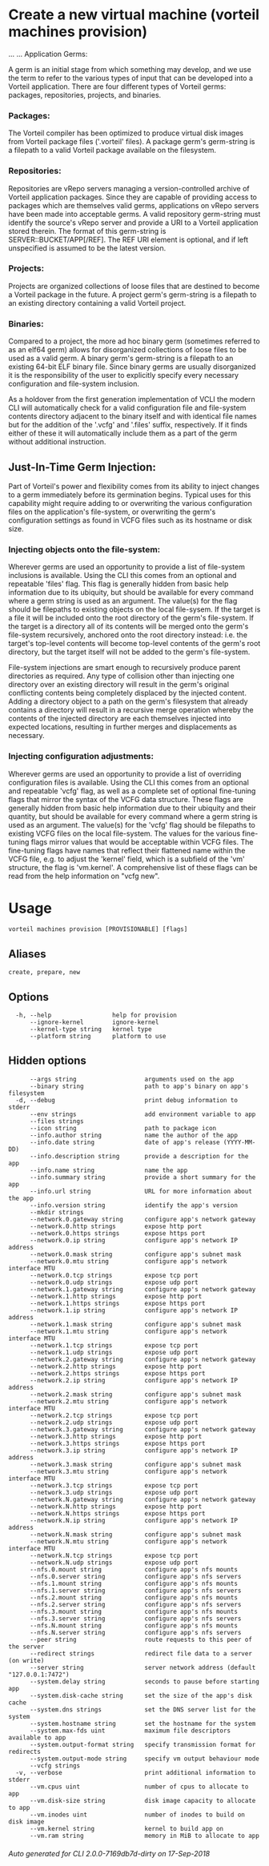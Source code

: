 # Create a new virtual machine (vorteil machines provision)

...
...
Application Germs:

A germ is an initial stage from which something may develop, and we use the
term to refer to the various types of input that can be developed into a
Vorteil application.  There are four different types of Vorteil germs:
packages, repositories, projects, and binaries.

### Packages:

The Vorteil compiler has been optimized to produce virtual disk images from
Vorteil package files ('.vorteil' files). A package germ's germ-string is a
filepath to a valid Vorteil package available on the filesystem.

### Repositories:

Repositories are vRepo servers managing a version-controlled archive of
Vorteil application packages. Since they are capable of providing access to
packages which are themselves valid germs, applications on vRepo servers
have been made into acceptable germs. A valid repository germ-string must
identify the source's vRepo server and provide a URI to a Vorteil
application stored therein. The format of this germ-string is
SERVER::BUCKET/APP[/REF]. The REF URI element is optional, and if left
unspecified is assumed to be the latest version.

### Projects:

Projects are organized collections of loose files that are destined to
become a Vorteil package in the future. A project germ's germ-string is a
filepath to an existing directory containing a valid Vorteil project.

### Binaries:

Compared to a project, the more ad hoc binary germ (sometimes referred to as
an elf64 germ) allows for disorganized collections of loose files to be used
as a valid germ. A binary germ's germ-string is a filepath to an existing
64-bit ELF binary file. Since binary germs are usually disorganized it is
the responsibility of the user to explicitly specify every necessary
configuration and file-system inclusion.

As a holdover from the first generation implementation of VCLI the modern
CLI will automatically check for a valid configuration file and file-system
contents directory adjacent to the binary itself and with identical file
names but for the addition of the '.vcfg' and '.files' suffix, respectively.
If it finds either of these it will automatically include them as a part of
the germ without additional instruction.

## Just-In-Time Germ Injection:

Part of Vorteil's power and flexibility comes from its ability to inject
changes to a germ immediately before its germination begins. Typical uses for
this capability might require adding to or overwriting the various
configuration files on the application's file-system, or overwriting the
germ's configuration settings as found in VCFG files such as its hostname or
disk size.

### Injecting objects onto the file-system:

Wherever germs are used an opportunity to provide a list of file-system
inclusions is available. Using the CLI this comes from an optional and
repeatable 'files' flag. This flag is generally hidden from basic help
information due to its ubiquity, but should be available for every command
where a germ string is used as an argument. The value(s) for the flag should
be filepaths to existing objects on the local file-sysem. If the target is a
file it will be included onto the root directory of the germ's file-system.
If the target is a directory all of its contents will be merged onto the
germ's file-system recursively, anchored onto the root directory instead:
i.e. the target's top-level contents will become top-level contents of the
germ's root directory, but the target itself will not be added to the germ's
file-system.

File-system injections are smart enough to recursively produce parent
directories as required. Any type of collision other than injecting one
directory over an existing directory will result in the germ's original
conflicting contents being completely displaced by the injected content.
Adding a directory object to a path on the germ's filesystem that already
contains a directory will result in a recursive merge operation whereby the
contents of the injected directory are each themselves injected into
expected locations, resulting in further merges and displacements as
necessary.

### Injecting configuration adjustments:

Wherever germs are used an opportunity to provide a list of overriding
configuration files is available. Using the CLI this comes from an optional
and repeatable 'vcfg' flag, as well as a complete set of optional
fine-tuning flags that mirror the syntax of the VCFG data structure. These
flags are generally hidden from basic help information due to their ubiquity
and their quantity, but should be available for every command where a germ
string is used as an argument. The value(s) for the 'vcfg' flag should be
filepaths to existing VCFG files on the local file-system. The values for
the various fine-tuning flags mirror values that would be acceptable within
VCFG files. The fine-tuning flags have names that reflect their flattened
name within the VCFG file, e.g. to adjust the 'kernel' field, which is a
subfield of the 'vm' structure, the flag is 'vm.kernel'. A comprehensive
list of these flags can be read from the help information on "vcfg new".

# Usage

```
vorteil machines provision [PROVISIONABLE] [flags]
```

## Aliases

```
create, prepare, new
```

## Options

```
  -h, --help                 help for provision
      --ignore-kernel        ignore-kernel
      --kernel-type string   kernel type
      --platform string      platform to use
```

## Hidden options

```
      --args string                   arguments used on the app
      --binary string                 path to app's binary on app's filesystem
  -d, --debug                         print debug information to stderr
      --env strings                   add environment variable to app
      --files strings                 
      --icon string                   path to package icon
      --info.author string            name the author of the app
      --info.date string              date of app's release (YYYY-MM-DD)
      --info.description string       provide a description for the app
      --info.name string              name the app
      --info.summary string           provide a short summary for the app
      --info.url string               URL for more information about the app
      --info.version string           identify the app's version
      --mkdir strings                 
      --network.0.gateway string      configure app's network gateway
      --network.0.http strings        expose http port
      --network.0.https strings       expose https port
      --network.0.ip string           configure app's network IP address
      --network.0.mask string         configure app's subnet mask
      --network.0.mtu string          configure app's network interface MTU
      --network.0.tcp strings         expose tcp port
      --network.0.udp strings         expose udp port
      --network.1.gateway string      configure app's network gateway
      --network.1.http strings        expose http port
      --network.1.https strings       expose https port
      --network.1.ip string           configure app's network IP address
      --network.1.mask string         configure app's subnet mask
      --network.1.mtu string          configure app's network interface MTU
      --network.1.tcp strings         expose tcp port
      --network.1.udp strings         expose udp port
      --network.2.gateway string      configure app's network gateway
      --network.2.http strings        expose http port
      --network.2.https strings       expose https port
      --network.2.ip string           configure app's network IP address
      --network.2.mask string         configure app's subnet mask
      --network.2.mtu string          configure app's network interface MTU
      --network.2.tcp strings         expose tcp port
      --network.2.udp strings         expose udp port
      --network.3.gateway string      configure app's network gateway
      --network.3.http strings        expose http port
      --network.3.https strings       expose https port
      --network.3.ip string           configure app's network IP address
      --network.3.mask string         configure app's subnet mask
      --network.3.mtu string          configure app's network interface MTU
      --network.3.tcp strings         expose tcp port
      --network.3.udp strings         expose udp port
      --network.N.gateway string      configure app's network gateway
      --network.N.http strings        expose http port
      --network.N.https strings       expose https port
      --network.N.ip string           configure app's network IP address
      --network.N.mask string         configure app's subnet mask
      --network.N.mtu string          configure app's network interface MTU
      --network.N.tcp strings         expose tcp port
      --network.N.udp strings         expose udp port
      --nfs.0.mount string            configure app's nfs mounts
      --nfs.0.server string           configure app's nfs servers
      --nfs.1.mount string            configure app's nfs mounts
      --nfs.1.server string           configure app's nfs servers
      --nfs.2.mount string            configure app's nfs mounts
      --nfs.2.server string           configure app's nfs servers
      --nfs.3.mount string            configure app's nfs mounts
      --nfs.3.server string           configure app's nfs servers
      --nfs.N.mount string            configure app's nfs mounts
      --nfs.N.server string           configure app's nfs servers
      --peer string                   route requests to this peer of the server
      --redirect strings              redirect file data to a server (on write)
      --server string                 server network address (default "127.0.0.1:7472")
      --system.delay string           seconds to pause before starting app
      --system.disk-cache string      set the size of the app's disk cache
      --system.dns strings            set the DNS server list for the system
      --system.hostname string        set the hostname for the system
      --system.max-fds uint           maximum file descriptors available to app
      --system.output-format string   specify transmission format for redirects
      --system.output-mode string     specify vm output behaviour mode
      --vcfg strings                  
  -v, --verbose                       print additional information to stderr
      --vm.cpus uint                  number of cpus to allocate to app
      --vm.disk-size string           disk image capacity to allocate to app
      --vm.inodes uint                number of inodes to build on disk image
      --vm.kernel string              kernel to build app on
      --vm.ram string                 memory in MiB to allocate to app
```


###### Auto generated for CLI 2.0.0-7169db7d-dirty on 17-Sep-2018
